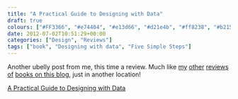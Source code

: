 ```yaml
---
title: "A Practical Guide to Designing with Data"
draft: true
colours: ["#FF3366", "#e74404", "#e13d66", "#d21e4b", "#ff8238", "#b21533", "#eb5114"]
date: 2012-07-02T10:51:29+00:00
categories: ["Design", "Reviews"]
tags: ["book", "Designing with data", "Five Simple Steps"]
---
```


Another ubelly post from me, this time a review. Much like [my](http://laurakalbag.wpengine.com/mobile-first/ "Mobile First") [other](http://laurakalbag.wpengine.com/designing-for-emotion/ "Designing For Emotion") [reviews](http://laurakalbag.wpengine.com/a-practical-guide-to-designing-the-invisible/ "A Practical Guide to Designing the invisible") [of](http://laurakalbag.wpengine.com/hardboiled-web-design-and-transcending-css/ "Hardboiled Web Design and Transcending CSS") [books on this blog](http://laurakalbag.wpengine.com/category/reviews/), just in another location!

[A Practical Guide to Designing with Data](http://www.ubelly.com/2012/07/a-practical-guide-to-designing-with-data-a-review/)

	